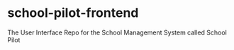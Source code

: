 # school-pilot-frontend
The User Interface Repo for the School Management System called School Pilot
